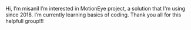 Hi, I’m misanil
I’m interested in MotionEye project, a solution that I'm using since 2018.
I’m currently learning basics of coding. 
Thank you all for this helpfull group!!!

<!---
misanil/misanil is a ✨ special ✨ repository because its `README.md` (this file) appears on your GitHub profile.
You can click the Preview link to take a look at your changes.
--->
